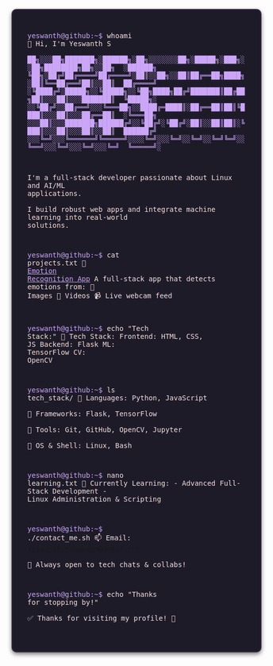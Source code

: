 <!-- Terminal Style README with Catppuccin Mocha Dark Theme and New ASCII Art Name -->
<div style="background-color:#1e1b29; color:#f5e0dc; padding:20px; font-family:monospace; border-radius:10px; box-shadow: 0 4px 8px rgba(0, 0, 0, 0.5); border: 2px solid #3b2a45;">
  <pre style="background-color:#1e1b29; color:#f5e0dc; padding: 10px; border-radius: 10px; font-family: monospace; white-space: pre-wrap; word-wrap: break-word;">
<span style="color: #cba6f7;">yeswanth@github:~$</span> whoami
👋 Hi, I'm Yeswanth S
<span style="color: #cba6f7;">
██╗░░░██╗███████╗░██████╗░██╗░░░░░░░██╗░█████╗░███╗░░██╗████████╗██╗░░██╗  ░██████╗
╚██╗░██╔╝██╔════╝██╔════╝░██║░░██╗░░██║██╔══██╗████╗░██║╚══██╔══╝██║░░██║  ██╔════╝
░╚████╔╝░█████╗░░╚█████╗░░╚██╗████╗██╔╝███████║██╔██╗██║░░░██║░░░███████║  ╚█████╗░
░░╚██╔╝░░██╔══╝░░░╚═══██╗░░████╔═████║░██╔══██║██║╚████║░░░██║░░░██╔══██║  ░╚═══██╗
░░░██║░░░███████╗██████╔╝░░╚██╔╝░╚██╔╝░██║░░██║██║░╚███║░░░██║░░░██║░░██║  ██████╔╝
░░░╚═╝░░░╚══════╝╚═════╝░░░░╚═╝░░░╚═╝░░╚═╝░░╚═╝╚═╝░░╚══╝░░░╚═╝░░░╚═╝░░░╚═╝  ╚═════╝░
  </span>

  I'm a full-stack developer passionate about Linux and AI/ML applications.  
  I build robust web apps and integrate machine learning into real-world solutions.

  <span style="color: #cba6f7;">yeswanth@github:~$</span> cat projects.txt
  🚀 <a href="https://github.com/YESWANTH-S/Emotion_Recognition_App" style="color:#cba6f7;">Emotion Recognition App</a>
  A full-stack app that detects emotions from:
  📸 Images
  🎥 Videos
  📹 Live webcam feed
  
  <span style="color: #cba6f7;">yeswanth@github:~$</span> echo "Tech Stack:"
  🧠 Tech Stack:
    Frontend: <span style="color:#f5e0dc;">HTML, CSS, JS</span>
    Backend: <span style="color:#f5e0dc;">Flask</span>
    ML: <span style="color:#f5e0dc;">TensorFlow</span>
    CV: <span style="color:#f5e0dc;">OpenCV</span>

  <span style="color: #cba6f7;">yeswanth@github:~$</span> ls tech_stack/
  📁 Languages:         Python, JavaScript  
  📁 Frameworks:        Flask, TensorFlow  
  📁 Tools:             Git, GitHub, OpenCV, Jupyter  
  📁 OS & Shell:        Linux, Bash

  <span style="color: #cba6f7;">yeswanth@github:~$</span> nano learning.txt
  📘 Currently Learning:
    - Advanced Full-Stack Development
    - Linux Administration & Scripting

  <span style="color: #cba6f7;">yeswanth@github:~$</span> ./contact_me.sh
  📫 Email: <a href="mailto:yeswanthshanmugam@gmail.com" style="color:#cba6f7;">yeswanthshanmugam@gmail.com</a>  
  💬 Always open to tech chats & collabs!

  <span style="color: #cba6f7;">yeswanth@github:~$</span> echo "Thanks for stopping by!"  
  ✅ Thanks for visiting my profile! 🚀
  </pre>
</div>
